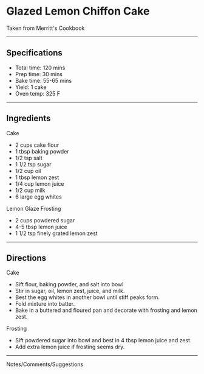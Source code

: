 # Glazed Lemon Chiffon Cake

Taken from
Merritt's Cookbook

---
## Specifications
- Total time: 120 mins
- Prep time: 30 mins
- Bake time: 55-65 mins
- Yield: 1 cake
- Oven temp: 325 F

---
## Ingredients

Cake
- 2 cups cake flour
- 1 tbsp baking powder
- 1/2 tsp salt
- 1 1/2 tsp sugar
- 1/2 cup oil
- 1 tbsp lemon zest
- 1/4 cup lemon juice
- 1/2 cup milk
- 6 large egg whites

Lemon Glaze Frosting
- 2 cups powdered sugar
- 4-5 tbsp lemon juice
- 1 1/2 tsp finely grated lemon zest

---
## Directions

Cake
- Sift flour, baking powder, and salt into bowl
- Stir in sugar, oil, lemon zest, juice, and milk.
- Best the egg whites in another bowl until stiff peaks form. 
- Fold mixture into batter. 
- Bake in a buttered and floured pan and decorate with frosting and lemon zest.

Frosting
- Sift powdered sugar into bowl and best in 4 tbsp lemon juice and zest. 
- Add extra lemon juice if frosting seems dry.

---
Notes/Comments/Suggestions